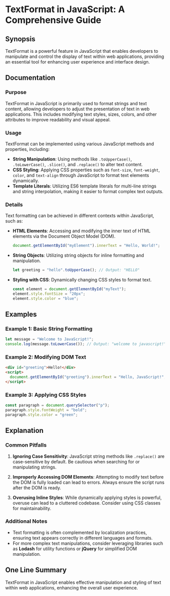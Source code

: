 <!--
Meta Description: # TextFormat in JavaScript: A Comprehensive Guide ## Synopsis TextFormat is a powerful feature in JavaScript that enables developers to manipulate and...
Meta Keywords: text, javascript, string, css, dom
-->

# TextFormat in JavaScript: A Comprehensive Guide

## Synopsis
TextFormat is a powerful feature in JavaScript that enables developers to manipulate and control the display of text within web applications, providing an essential tool for enhancing user experience and interface design.

## Documentation

### Purpose
TextFormat in JavaScript is primarily used to format strings and text content, allowing developers to adjust the presentation of text in web applications. This includes modifying text styles, sizes, colors, and other attributes to improve readability and visual appeal.

### Usage
TextFormat can be implemented using various JavaScript methods and properties, including:

- **String Manipulation**: Using methods like `.toUpperCase()`, `.toLowerCase()`, `.slice()`, and `.replace()` to alter text content.
- **CSS Styling**: Applying CSS properties such as `font-size`, `font-weight`, `color`, and `text-align` through JavaScript to format text elements dynamically.
- **Template Literals**: Utilizing ES6 template literals for multi-line strings and string interpolation, making it easier to format complex text outputs.

### Details
Text formatting can be achieved in different contexts within JavaScript, such as:

- **HTML Elements**: Accessing and modifying the inner text of HTML elements via the Document Object Model (DOM).
  
  ```javascript
  document.getElementById("myElement").innerText = "Hello, World!";
  ```

- **String Objects**: Utilizing string objects for inline formatting and manipulation.
  
  ```javascript
  let greeting = "hello".toUpperCase(); // Output: "HELLO"
  ```

- **Styling with CSS**: Dynamically changing CSS styles to format text.
  
  ```javascript
  const element = document.getElementById("myText");
  element.style.fontSize = "20px";
  element.style.color = "blue";
  ```

## Examples

### Example 1: Basic String Formatting
```javascript
let message = "Welcome to JavaScript!";
console.log(message.toLowerCase()); // Output: "welcome to javascript!"
```

### Example 2: Modifying DOM Text
```html
<div id="greeting">Hello!</div>
<script>
  document.getElementById("greeting").innerText = "Hello, JavaScript!";
</script>
```

### Example 3: Applying CSS Styles
```javascript
const paragraph = document.querySelector("p");
paragraph.style.fontWeight = "bold";
paragraph.style.color = "green";
```

## Explanation

### Common Pitfalls
1. **Ignoring Case Sensitivity**: JavaScript string methods like `.replace()` are case-sensitive by default. Be cautious when searching for or manipulating strings.
   
2. **Improperly Accessing DOM Elements**: Attempting to modify text before the DOM is fully loaded can lead to errors. Always ensure the script runs after the DOM is ready.

3. **Overusing Inline Styles**: While dynamically applying styles is powerful, overuse can lead to a cluttered codebase. Consider using CSS classes for maintainability.

### Additional Notes
- Text formatting is often complemented by localization practices, ensuring text appears correctly in different languages and formats.
- For more complex text manipulations, consider leveraging libraries such as **Lodash** for utility functions or **jQuery** for simplified DOM manipulation.

## One Line Summary
TextFormat in JavaScript enables effective manipulation and styling of text within web applications, enhancing the overall user experience.